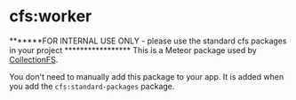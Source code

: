 cfs:worker
=========================
 *******FOR INTERNAL USE ONLY - please use the standard cfs packages in your project *****************
This is a Meteor package used by
[CollectionFS](https://github.com/CollectionFS/Meteor-CollectionFS).

You don't need to manually add this package to your app. It is added when you
add the `cfs:standard-packages` package.